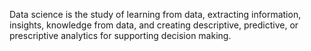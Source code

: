 Data science is the study of learning from data, extracting information, insights, knowledge from data, and creating descriptive, predictive, or prescriptive analytics for supporting decision making.
